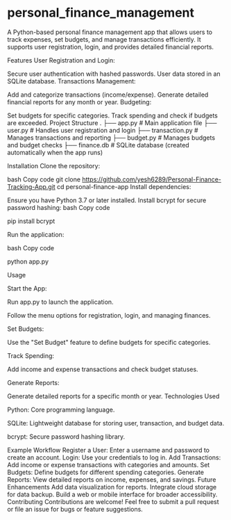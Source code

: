 # personal_finance_management
A Python-based personal finance management app that allows users to track expenses, set budgets, and manage transactions efficiently. It supports user registration, login, and provides detailed financial reports.

Features
User Registration and Login:

Secure user authentication with hashed passwords.
User data stored in an SQLite database.
Transactions Management:

Add and categorize transactions (income/expense).
Generate detailed financial reports for any month or year.
Budgeting:

Set budgets for specific categories.
Track spending and check if budgets are exceeded.
Project Structure
.
├── app.py         # Main application file
├── user.py        # Handles user registration and login
├── transaction.py # Manages transactions and reporting
├── budget.py      # Manages budgets and budget checks
├── finance.db     # SQLite database (created automatically when the app runs)

Installation Clone the repository:

bash Copy code git clone https://github.com/yesh6289/Personal-Finance-Tracking-App.git cd personal-finance-app Install dependencies:

Ensure you have Python 3.7 or later installed. Install bcrypt for secure password hashing: bash Copy code

pip install bcrypt

Run the application:

bash Copy code

python app.py

Usage

Start the App:

Run app.py to launch the application.

Follow the menu options for registration, login, and managing finances.

Set Budgets:

Use the "Set Budget" feature to define budgets for specific categories.

Track Spending:

Add income and expense transactions and check budget statuses.

Generate Reports:

Generate detailed reports for a specific month or year. Technologies Used

Python: Core programming language.

SQLite: Lightweight database for storing user, transaction, and budget data.

bcrypt: Secure password hashing library.

Example Workflow Register a User: Enter a username and password to create an account. Login: Use your credentials to log in. Add Transactions: Add income or expense transactions with categories and amounts. Set Budgets: Define budgets for different spending categories. Generate Reports: View detailed reports on income, expenses, and savings. Future Enhancements Add data visualization for reports. Integrate cloud storage for data backup. Build a web or mobile interface for broader accessibility. Contributing Contributions are welcome! Feel free to submit a pull request or file an issue for bugs or feature suggestions.
